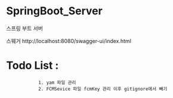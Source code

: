 # SpringBoot_Server
스프링 부트 서버

스웨거 
http://localhost:8080/swagger-ui/index.html 

# Todo List : 
                1. yam 파일 관리
                2. FCMSevice 파일 fcmKey 관리 이후 gitignore에서 빼기
